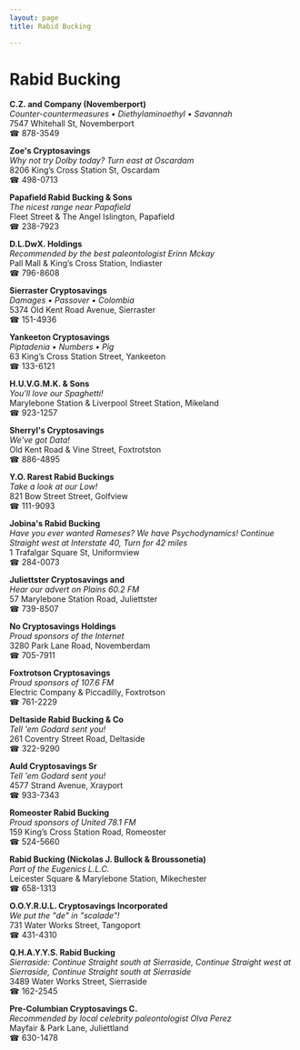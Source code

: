 ```yaml
---
layout: page 
title: Rabid Bucking

---
```



# Rabid Bucking


 **C.Z. and Company (Novemberport)**  
_Counter-countermeasures • Diethylaminoethyl • Savannah_  
7547 Whitehall St, Novemberport  
☎ 878-3549

**Zoe's Cryptosavings**  
_Why not try Dolby today? 
Turn east at Oscardam_  
8206 King’s Cross Station St, Oscardam  
☎ 498-0713

**Papafield Rabid Bucking & Sons**  
_The nicest range near Papafield_  
Fleet Street & The Angel Islington, Papafield  
☎ 238-7923

**D.L.DwX. Holdings**  
_Recommended by the best paleontologist Erinn Mckay_  
Pall Mall & King’s Cross Station, Indiaster  
☎ 796-8608

**Sierraster Cryptosavings**  
_Damages • Passover • Colombia_  
5374 Old Kent Road Avenue, Sierraster  
☎ 151-4936

**Yankeeton Cryptosavings**  
_Piptadenia • Numbers • Pig_  
63 King’s Cross Station Street, Yankeeton  
☎ 133-6121

**H.U.V.G.M.K. & Sons**  
_You'll love our Spaghetti!_  
Marylebone Station & Liverpool Street Station, Mikeland  
☎ 923-1257

**Sherryl's Cryptosavings**  
_We've got Data!_  
Old Kent Road & Vine Street, Foxtrotston  
☎ 886-4895

**Y.O. Rarest Rabid Buckings**  
_Take a look at our Low!_  
821 Bow Street Street, Golfview  
☎ 111-9093

**Jobina's Rabid Bucking**  
_Have you ever wanted Rameses? We have Psychodynamics! 
Continue Straight west at Interstate 40, Turn for 42 miles_  
1 Trafalgar Square St, Uniformview  
☎ 284-0073

**Juliettster Cryptosavings and**  
_Hear our advert on Plains 60.2 FM_  
57 Marylebone Station Road, Juliettster  
☎ 739-8507

**No Cryptosavings Holdings**  
_Proud sponsors of the Internet_  
3280 Park Lane Road, Novemberdam  
☎ 705-7911

**Foxtrotson Cryptosavings**  
_Proud sponsors of 107.6 FM_  
Electric Company & Piccadilly, Foxtrotson  
☎ 761-2229

**Deltaside Rabid Bucking & Co**  
_Tell 'em Godard sent you!_  
261 Coventry Street Road, Deltaside  
☎ 322-9290

**Auld Cryptosavings Sr**  
_Tell 'em Godard sent you!_  
4577 Strand Avenue, Xrayport  
☎ 933-7343

**Romeoster Rabid Bucking**  
_Proud sponsors of United 78.1 FM_  
159 King’s Cross Station Road, Romeoster  
☎ 524-5660

**Rabid Bucking (Nickolas J. Bullock & Broussonetia)**  
_Part of the Eugenics L.L.C._  
Leicester Square & Marylebone Station, Mikechester  
☎ 658-1313

**O.O.Y.R.U.L. Cryptosavings Incorporated**  
_We put the "de" in "scalade"!_  
731 Water Works Street, Tangoport  
☎ 431-4310

**Q.H.A.Y.Y.S. Rabid Bucking**  
_Sierraside: Continue Straight south at Sierraside, Continue Straight west at Sierraside, Continue Straight south at Sierraside_  
3489 Water Works Street, Sierraside  
☎ 162-2545

**Pre-Columbian Cryptosavings C.**  
_Recommended by local celebrity paleontologist Olva Perez_  
Mayfair & Park Lane, Juliettland  
☎ 630-1478

